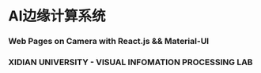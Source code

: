 
# AI边缘计算系统
### Web Pages on Camera with React.js && Material-UI
### XIDIAN UNIVERSITY - VISUAL INFOMATION PROCESSING LAB
